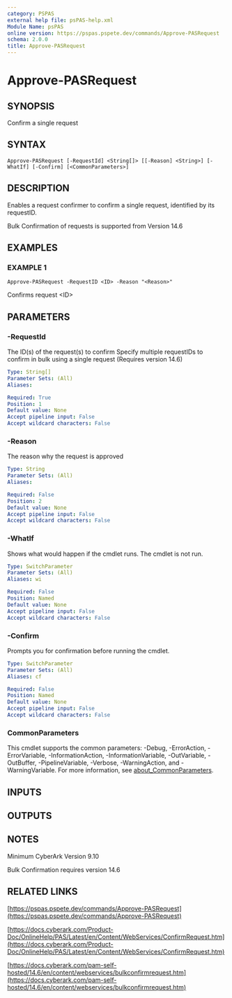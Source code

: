 ```yaml
---
category: PSPAS
external help file: psPAS-help.xml
Module Name: psPAS
online version: https://pspas.pspete.dev/commands/Approve-PASRequest
schema: 2.0.0
title: Approve-PASRequest
---
```


# Approve-PASRequest

## SYNOPSIS
Confirm a single request

## SYNTAX

```
Approve-PASRequest [-RequestId] <String[]> [[-Reason] <String>] [-WhatIf] [-Confirm] [<CommonParameters>]
```

## DESCRIPTION
Enables a request confirmer to confirm a single request, identified by its requestID.

Bulk Confirmation of requests is supported from Version 14.6

## EXAMPLES

### EXAMPLE 1
```
Approve-PASRequest -RequestID <ID> -Reason "<Reason>"
```

Confirms request \<ID\>

## PARAMETERS

### -RequestId
The ID(s) of the request(s) to confirm
Specify multiple requestIDs to confirm in bulk using a single request (Requires version 14.6)

```yaml
Type: String[]
Parameter Sets: (All)
Aliases:

Required: True
Position: 1
Default value: None
Accept pipeline input: False
Accept wildcard characters: False
```

### -Reason
The reason why the request is approved

```yaml
Type: String
Parameter Sets: (All)
Aliases:

Required: False
Position: 2
Default value: None
Accept pipeline input: False
Accept wildcard characters: False
```

### -WhatIf
Shows what would happen if the cmdlet runs.
The cmdlet is not run.

```yaml
Type: SwitchParameter
Parameter Sets: (All)
Aliases: wi

Required: False
Position: Named
Default value: None
Accept pipeline input: False
Accept wildcard characters: False
```

### -Confirm
Prompts you for confirmation before running the cmdlet.

```yaml
Type: SwitchParameter
Parameter Sets: (All)
Aliases: cf

Required: False
Position: Named
Default value: None
Accept pipeline input: False
Accept wildcard characters: False
```

### CommonParameters
This cmdlet supports the common parameters: -Debug, -ErrorAction, -ErrorVariable, -InformationAction, -InformationVariable, -OutVariable, -OutBuffer, -PipelineVariable, -Verbose, -WarningAction, and -WarningVariable. For more information, see [about_CommonParameters](http://go.microsoft.com/fwlink/?LinkID=113216).

## INPUTS

## OUTPUTS

## NOTES
Minimum CyberArk Version 9.10

Bulk Confirmation requires version 14.6

## RELATED LINKS

[https://pspas.pspete.dev/commands/Approve-PASRequest](https://pspas.pspete.dev/commands/Approve-PASRequest)

[https://docs.cyberark.com/Product-Doc/OnlineHelp/PAS/Latest/en/Content/WebServices/ConfirmRequest.htm](https://docs.cyberark.com/Product-Doc/OnlineHelp/PAS/Latest/en/Content/WebServices/ConfirmRequest.htm)

[https://docs.cyberark.com/pam-self-hosted/14.6/en/content/webservices/bulkconfirmrequest.htm](https://docs.cyberark.com/pam-self-hosted/14.6/en/content/webservices/bulkconfirmrequest.htm)
